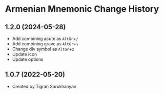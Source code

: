 Armenian Mnemonic Change History
====================

1.2.0 (2024-05-28)
----------------

* Add combining acute as `AltGr`+`/`
* Add combining grave as `AltGr`+`\`
* Change div symbol as `AltGr`+`z`
* Update icon
* Update options

1.0.7 (2022-05-20)
----------------

* Created by Tigran Sarukhanyan
